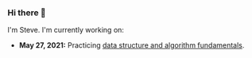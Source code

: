 ### Hi there 👋

<p>I'm Steve.  I'm currently working on: 
  
 <ul>
  
   <li><b>May 27, 2021:</b> Practicing <a href="https://github.com/sbogucki12/AlgosAndDataStructures">data structure and algorithm fundamentals</a>.</li> 
  <!-- <li>Enhancing my design skills via a project with which I have some leeway with a client: <a href="https://github.com/sbogucki12/dwalesska">Repo</a></li>
  <li>Practicing .NET unit testing with xUnit via a practice web API: <a href="https://github.com/sbogucki12/weatherapi">Repo</a>.</li> -->

</ul>  

